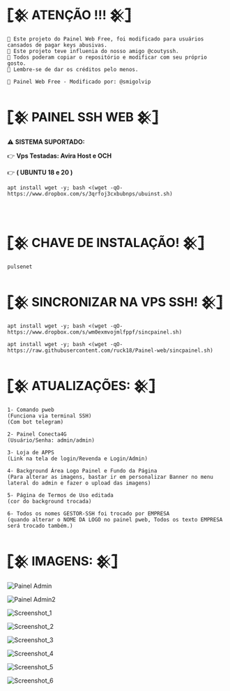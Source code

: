 # 𓊈𒆜 ATENÇÃO !!! 𒆜𓊉
```
📍 Este projeto do Painel Web Free, foi modificado para usuários cansados de pagar keys abusivas.
📍 Este projeto teve influenia do nosso amigo @coutyssh.
📍 Todos poderam copiar o repositório e modificar com seu próprio gosto.
📍 Lembre-se de dar os créditos pelo menos.

📱 Painel Web Free - Modificado por: @smigolvip
```

#  𓊈𒆜 PAINEL SSH WEB 𒆜𓊉

⚠ <b>SISTEMA SUPORTADO:</b>
</br>

👉 <b>Vps Testadas: Avira Host e OCH</b>

👉 <b>( UBUNTU 18 e 20 )</b>

```
apt install wget -y; bash <(wget -qO- https://www.dropbox.com/s/3qrfoj3cxbubnps/ubuinst.sh)
```
</br>

# 𓊈𒆜 CHAVE DE INSTALAÇÃO! 𒆜𓊉
```
pulsenet
```

# 𓊈𒆜 SINCRONIZAR NA VPS SSH! 𒆜𓊉
```
apt install wget -y; bash <(wget -qO- https://www.dropbox.com/s/wm0exmvojmlfppf/sincpainel.sh)

apt install wget -y; bash <(wget -qO- https://raw.githubusercontent.com/ruck18/Painel-web/sincpainel.sh)

```

# 𓊈𒆜 ATUALIZAÇÕES: 𒆜𓊉
```
1- Comando pweb
(Funciona via terminal SSH)
(Com bot telegram)

2- Painel Conecta4G 
(Usuário/Senha: admin/admin)

3- Loja de APPS 
(Link na tela de login/Revenda e Login/Admin)

4- Background Área Logo Painel e Fundo da Página
(Para alterar as imagens, bastar ir em personalizar Banner no menu lateral do admin e fazer o upload das imagens)

5- Página de Termos de Uso editada
(cor do background trocada)

6- Todos os nomes GESTOR-SSH foi trocado por EMPRESA
(quando alterar o NOME DA LOGO no painel pweb, Todos os texto EMPRESA será trocado também.)
```

# 𓊈𒆜 IMAGENS: 𒆜𓊉

![Painel Admin](https://i.postimg.cc/44h2JKL7/Screenshot-1.png)

![Painel Admin2](https://i.postimg.cc/NM2DfV4q/Screenshot-6.png)

![Screenshot_1](https://i.postimg.cc/Vsj9GXZR/Screenshot-7.png)

![Screenshot_2](https://i.postimg.cc/x1r2fD3Y/Screenshot-8.png)

![Screenshot_3](https://i.postimg.cc/rwQ2S0Ly/Screenshot-9.png)

![Screenshot_4](https://i.postimg.cc/yNktcLPn/Screenshot-10.png)

![Screenshot_5](https://i.postimg.cc/cLjXy0RM/Screenshot-12.png)

![Screenshot_6](https://i.postimg.cc/jjP6pNdt/Screenshot-13.png)

